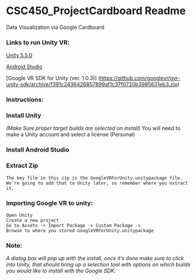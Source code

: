 # CSC450_ProjectCardboard Readme
Data Visualization via Google Cardboard

### Links to run Unity VR:

[Unity 5.5.0](https://unity3d.com/get-unity/download?thank-you=update&download_nid=44093&os=Win)

[Android Studio](https://dl.google.com/dl/android/studio/install/2.2.3.0/android-studio-bundle-145.3537739-windows.exe)

[Google VR SDK for Unity (ver. 1.0.3)] (https://github.com/googlevr/gvr-unity-sdk/archive/f391c2436426857899af1c37f0720b3985631eb3.zip)


### Instructions:

### Install Unity 
  *(Make Sure proper target builds are selected on install)*
  You will need to make a Unity account and select a license (Personal)

### Install Android Studio

### Extract Zip 
    The key file in this zip is the GoogleVRForUnity.unitypackage file. 
    We’re going to add that to Unity later, so remember where you extract it.

### Importing Google VR to unity:
    Open Unity
    Create a new project
    Go to Assets -> Import Package -> Custom Package -> 
    Browse to where you stored GoogleVRForUnity.unitypackage
### Note:
*A dialog box will pop up with the install, once it’s done make sure to click into Unity, that should bring up a selection tool with options on which builds you would like to install with the Google SDK.*
